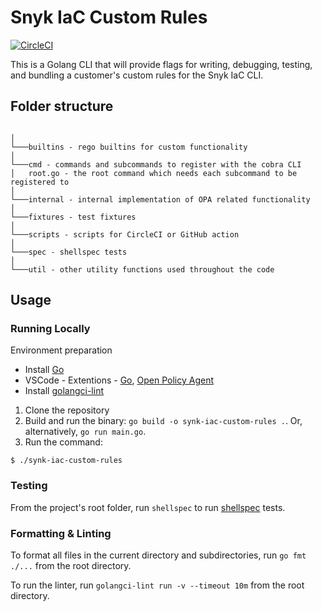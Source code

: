 # Snyk IaC Custom Rules

[![CircleCI](https://circleci.com/gh/snyk/snyk-iac-custom-rules/tree/develop.svg?style=svg)](https://circleci.com/gh/snyk/snyk-iac-custom-rules/tree/develop)

This is a Golang CLI that will provide flags for writing, debugging, testing, and bundling a customer's custom rules for the Snyk IaC CLI.


## Folder structure
```

│   
└───builtins - rego builtins for custom functionality
│
└───cmd - commands and subcommands to register with the cobra CLI  
│   root.go - the root command which needs each subcommand to be registered to
│
└───internal - internal implementation of OPA related functionality
│   
└───fixtures - test fixtures
│   
└───scripts - scripts for CircleCI or GitHub action
│   
└───spec - shellspec tests
│   
└───util - other utility functions used throughout the code
```

## Usage

### Running Locally

Environment preparation
* Install [Go](https://golang.org/doc/install)
* VSCode - Extentions - [Go](https://marketplace.visualstudio.com/items?itemName=ms-vscode.Go), [Open Policy Agent](https://marketplace.visualstudio.com/items?itemName=tsandall.opa)
* Install [golangci-lint](https://github.com/golangci/golangci-lint)

1. Clone the repository
2. Build and run the binary: `go build -o synk-iac-custom-rules .`. Or, alternatively, `go run main.go`.
3. Run the command:
```
$ ./synk-iac-custom-rules
```

### Testing

From the project's root folder, run `shellspec` to run [shellspec](https://github.com/shellspec/shellspec) tests.

### Formatting & Linting

To format all files in the current directory and subdirectories, run `go fmt ./...` from the root directory.

To run the linter, run `golangci-lint run -v --timeout 10m` from the root directory.
